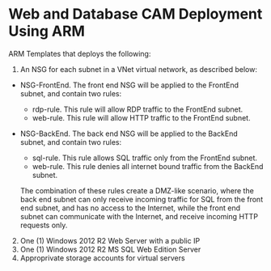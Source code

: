 # Web and Database CAM Deployment Using ARM
ARM Templates that deploys the following:

1. An NSG for each subnet in a VNet virtual network, as described below:
  * NSG-FrontEnd. The front end NSG will be applied to the FrontEnd subnet, and contain two rules:
    * rdp-rule. This rule will allow RDP traffic to the FrontEnd subnet.
    * web-rule. This rule will allow HTTP traffic to the FrontEnd subnet.
  * NSG-BackEnd. The back end NSG will be applied to the BackEnd subnet, and contain two rules:
    * sql-rule. This rule allows SQL traffic only from the FrontEnd subnet.
    * web-rule. This rule denies all internet bound traffic from the BackEnd subnet.

    The combination of these rules create a DMZ-like scenario, where the back end subnet can only receive incoming traffic for SQL from the front end subnet, and has no access to the Internet, while the front end subnet can communicate with the Internet, and receive incoming HTTP requests only.

2. One (1) Windows 2012 R2 Web Server with a public IP
3. One (1) Windows 2012 R2 MS SQL Web Edition Server
4. Approprivate storage accounts for virtual servers
